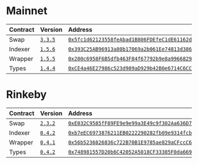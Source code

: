# Mainnet

| Contract | Version                                                           | Address                                                                                                                 | Commit                                                                                                        |
| :------- | :---------------------------------------------------------------- | :---------------------------------------------------------------------------------------------------------------------- | :------------------------------------------------------------------------------------------------------------ |
| Swap     | [`3.3.5`](https://www.npmjs.com/package/@airswap/swap/v/3.3.5)    | [`0x5fc1d62123558feAbad1B806FDEfeC1dE61162dE`](https://etherscan.io/address/0x5fc1d62123558feAbad1B806FDEfeC1dE61162dE) | [`6ae3...4902`](https://github.com/airswap/airswap-protocols/commit/6ae3e6f900f791562d4f893086702b87bd484902) |
| Indexer  | [`1.5.6`](https://www.npmjs.com/package/@airswap/indexer/v/1.5.6) | [`0x393C25AB96913a80b17069a2b061Ee74813d3866`](https://etherscan.io/address/0x393C25AB96913a80b17069a2b061Ee74813d3866) | [`6ae3...4902`](https://github.com/airswap/airswap-protocols/commit/6ae3e6f900f791562d4f893086702b87bd484902) |
| Wrapper  | [`1.5.5`](https://www.npmjs.com/package/@airswap/wrapper/v/1.5.5) | [`0x200c6958F6B5dfb463F84f67792b9e8a9966829F`](https://etherscan.io/address/0x200c6958F6B5dfb463F84f67792b9e8a9966829F) | [`6ae3...4902`](https://github.com/airswap/airswap-protocols/commit/6ae3e6f900f791562d4f893086702b87bd484902) |
| Types    | [`1.4.4`](https://www.npmjs.com/package/@airswap/types/v/1.4.4)   | [`0xCE4a46E27986c523d989aD929b42B0e6714C6CC8`](https://etherscan.io/address/0xCE4a46E27986c523d989aD929b42B0e6714C6CC8) | [`6ae3...4902`](https://github.com/airswap/airswap-protocols/commit/6ae3e6f900f791562d4f893086702b87bd484902) |

# Rinkeby

| Contract | Version                                                           | Address                                                                                                                         | Commit                                                                                                        |
| :------- | :---------------------------------------------------------------- | :------------------------------------------------------------------------------------------------------------------------------ | ------------------------------------------------------------------------------------------------------------- |
| Swap     | [`2.3.2`](https://www.npmjs.com/package/@airswap/swap/v/3.3.4)    | [`0xE032C9585fF89FE9e9e99a3E49c9f302Aa636D77`](https://rinkeby.etherscan.io/address/0xE032C9585fF89FE9e9e99a3E49c9f302Aa636D77) | [`96c0...aa07`](https://github.com/airswap/airswap-protocols/commit/96c0a5ef627f5539ce638e8408b2a4373e6baa07) |
| Indexer  | [`0.4.2`](https://www.npmjs.com/package/@airswap/indexer/v/0.4.2) | [`0xb7eEC6973876211EB0222290282fb09e9314fcb6`](https://rinkeby.etherscan.io/address/0xb7eEC6973876211EB0222290282fb09e9314fcb6) | [`96c0...aa07`](https://github.com/airswap/airswap-protocols/commit/96c0a5ef627f5539ce638e8408b2a4373e6baa07) |
| Wrapper  | [`0.4.1`](https://www.npmjs.com/package/@airswap/wrapper/v/0.4.1) | [`0x56b5236826836c722B70B1E9785ae829aCFccC6D`](https://rinkeby.etherscan.io/address/0x56b5236826836c722B70B1E9785ae829aCFccC6D) | [`96c0...aa07`](https://github.com/airswap/airswap-protocols/commit/96c0a5ef627f5539ce638e8408b2a4373e6baa07) |
| Types    | [`0.4.2`](https://www.npmjs.com/package/@airswap/types/v/0.4.2)   | [`0x748981557D20b6C42052A5018CF33385F0da669C`](https://rinkeby.etherscan.io/address/0x748981557D20b6C42052A5018CF33385F0da669C) | [`96c0...aa07`](https://github.com/airswap/airswap-protocols/commit/96c0a5ef627f5539ce638e8408b2a4373e6baa07) |
